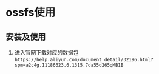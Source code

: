 # ossfs使用

## 安装及使用
1. 进入官网下载对应的数据包
```https://help.aliyun.com/document_detail/32196.html?spm=a2c4g.11186623.6.1315.7da55d265qMB1B```